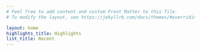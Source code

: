 ```yaml
---
# Feel free to add content and custom Front Matter to this file.
# To modify the layout, see https://jekyllrb.com/docs/themes/#overriding-theme-defaults

layout: home
highlights_title: Highlights
list_title: Recent
---
```

<!--<h1>Relics of things to come</h1>
<h2><i>Unique hand made sculpture</i></h2>
![Components4 Sculpture at Yorkshire Sculpture Park](/assets/img/YSP-Montage.jpg){:class="img-responsive"}-->


